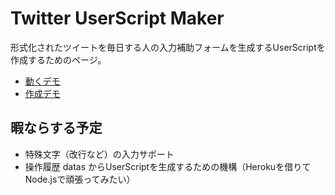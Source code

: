 # Twitter UserScript Maker

形式化されたツイートを毎日する人の入力補助フォームを生成するUserScriptを作成するためのページ。

- [動くデモ](https://horyu.github.io/TwitterUserScriptMaker/public/demo.html)
- [作成デモ](https://horyu.github.io/TwitterUserScriptMaker/public/index.html)

## 暇ならする予定

- 特殊文字（改行など）の入力サポート
- 操作履歴 datas からUserScriptを生成するための機構（Herokuを借りてNode.jsで頑張ってみたい）
